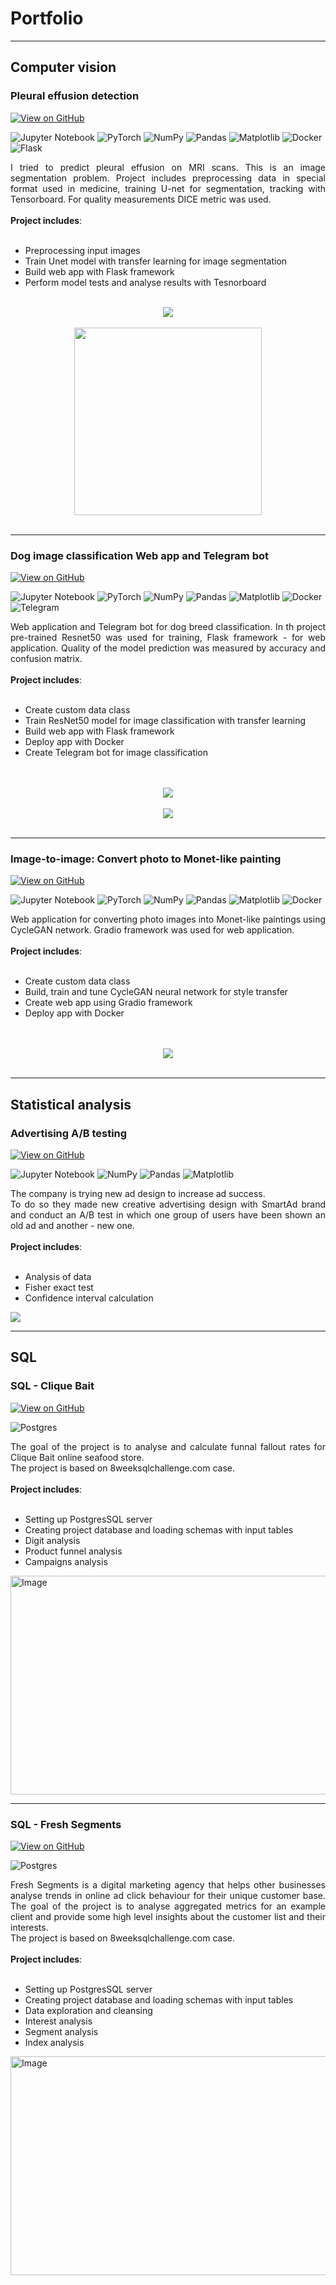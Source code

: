 # Portfolio

---

## Computer vision

### Pleural effusion detection

[![View on GitHub](https://img.shields.io/badge/GitHub-View_on_GitHub-blue?logo=GitHub)](https://github.com/LtvnSergey/Pleural-Effusion-Detection)

![Jupyter Notebook](https://img.shields.io/badge/jupyter-%23FA0F00.svg?style=for-the-badge&logo=jupyter&logoColor=white)
![PyTorch](https://img.shields.io/badge/PyTorch-%23EE4C2C.svg?style=for-the-badge&logo=PyTorch&logoColor=white)
![NumPy](https://img.shields.io/badge/numpy-%23013243.svg?style=for-the-badge&logo=numpy&logoColor=white)
![Pandas](https://img.shields.io/badge/pandas-%23150458.svg?style=for-the-badge&logo=pandas&logoColor=white)
![Matplotlib](https://img.shields.io/badge/Matplotlib-%23ffffff.svg?style=for-the-badge&logo=Matplotlib&logoColor=black)
![Docker](https://img.shields.io/badge/docker-%230db7ed.svg?style=for-the-badge&logo=docker&logoColor=white)
![Flask](https://img.shields.io/badge/flask-%23000.svg?style=for-the-badge&logo=flask&logoColor=white)

<div style="text-align: justify"> I tried to predict pleural effusion on MRI scans. 
This is an image segmentation problem. Project includes preprocessing data in special format used in medicine,  
training U-net for segmentation, tracking with Tensorboard. For quality measurements DICE metric was used.    
<br>
<br>
<b>Project includes</b>: 
<br>
<br>
<ul class="b">
    <li>Preprocessing input images</li>
    <li>Train Unet model with transfer learning for image segmentation</li>
    <li>Build web app with  Flask framework</li>
    <li>Perform model tests and analyse results with Tesnorboard</li>
</ul>
</div>

<br>
<center><img src="images/pleural_1.png"/></center>

<br>
<center><img src="images/pleural_2.png" width="300"/></center>
<br>

---
### Dog image classification Web app and Telegram bot

[![View on GitHub](https://img.shields.io/badge/GitHub-View_on_GitHub-blue?logo=GitHub)](https://github.com/LtvnSergey/Dog-Image-Classification)

![Jupyter Notebook](https://img.shields.io/badge/jupyter-%23FA0F00.svg?style=for-the-badge&logo=jupyter&logoColor=white)
![PyTorch](https://img.shields.io/badge/PyTorch-%23EE4C2C.svg?style=for-the-badge&logo=PyTorch&logoColor=white)
![NumPy](https://img.shields.io/badge/numpy-%23013243.svg?style=for-the-badge&logo=numpy&logoColor=white)
![Pandas](https://img.shields.io/badge/pandas-%23150458.svg?style=for-the-badge&logo=pandas&logoColor=white)
![Matplotlib](https://img.shields.io/badge/Matplotlib-%23ffffff.svg?style=for-the-badge&logo=Matplotlib&logoColor=black)
![Docker](https://img.shields.io/badge/docker-%230db7ed.svg?style=for-the-badge&logo=docker&logoColor=white)
![Telegram](https://img.shields.io/badge/Telegram-2CA5E0?style=for-the-badge&logo=telegram&logoColor=white)

<div style="text-align: justify">  Web application and Telegram bot for dog breed classification. 
In th project pre-trained Resnet50 was used for training,  Flask framework - for web application.    
Quality of the model prediction was measured by accuracy and confusion matrix.
<br>
<br>
<b>Project includes</b>: 
<br>
<br>
<ul class="b">
    <li>Create custom data class</li>
    <li>Train ResNet50 model for image classification with transfer learning</li>
    <li>Build web app with  Flask framework</li>
    <li>Deploy app with Docker</li>
    <li>Create Telegram bot for image classification</li>
</ul>
</div>

<br>
<br>
<center><img src="images/dog_1.png"/></center>
<br>
<center><img src="images/dog_2.png"/></center>
<br>

---

### Image-to-image: Convert photo to Monet-like painting

[![View on GitHub](https://img.shields.io/badge/GitHub-View_on_GitHub-blue?logo=GitHub)](https://github.com/LtvnSergey/CycleGAN-Photo-to-Monet)

![Jupyter Notebook](https://img.shields.io/badge/jupyter-%23FA0F00.svg?style=for-the-badge&logo=jupyter&logoColor=white)
![PyTorch](https://img.shields.io/badge/PyTorch-%23EE4C2C.svg?style=for-the-badge&logo=PyTorch&logoColor=white)
![NumPy](https://img.shields.io/badge/numpy-%23013243.svg?style=for-the-badge&logo=numpy&logoColor=white)
![Pandas](https://img.shields.io/badge/pandas-%23150458.svg?style=for-the-badge&logo=pandas&logoColor=white)
![Matplotlib](https://img.shields.io/badge/Matplotlib-%23ffffff.svg?style=for-the-badge&logo=Matplotlib&logoColor=black)
![Docker](https://img.shields.io/badge/docker-%230db7ed.svg?style=for-the-badge&logo=docker&logoColor=white)


<div style="text-align: justify">  Web application for converting photo images into Monet-like paintings using CycleGAN network.  
Gradio framework was used for web application.
<br>
<br>
<b>Project includes</b>: 
<br>
<br>
<ul class="b">
    <li>Create custom data class</li>
    <li>Build, train and tune CycleGAN neural network for style transfer</li>
    <li>Create web app using Gradio framework</li>
    <li>Deploy app with Docker</li>
</ul>
</div>

<br>
<br>
<center><img src="images/cyclegan_1.png"/></center>
<br>

 ---


## Statistical analysis

### Advertising A/B testing

[![View on GitHub](https://img.shields.io/badge/GitHub-View_on_GitHub-blue?logo=GitHub)](https://github.com/LtvnSergey/Advertising-A-B-Testing)

![Jupyter Notebook](https://img.shields.io/badge/jupyter-%23FA0F00.svg?style=for-the-badge&logo=jupyter&logoColor=white)
![NumPy](https://img.shields.io/badge/numpy-%23013243.svg?style=for-the-badge&logo=numpy&logoColor=white)
![Pandas](https://img.shields.io/badge/pandas-%23150458.svg?style=for-the-badge&logo=pandas&logoColor=white)
![Matplotlib](https://img.shields.io/badge/Matplotlib-%23ffffff.svg?style=for-the-badge&logo=Matplotlib&logoColor=black)

<div style="text-align: justify">The company is trying new ad design to increase ad success. 
<br>To do so they made new creative advertising design with SmartAd brand and conduct an A/B test in which one group of users have been shown an old ad and another - new one.
<br>
<br>
<b>Project includes</b>: 
<br>
<br>
<ul class="b">
    <li>Analysis of data</li>
    <li>Fisher exact test</li>
    <li>Confidence interval calculation</li>
</ul>
</div>

<img src="images/a_b_test.png"/>


---


## SQL

### SQL - Clique Bait

[![View on GitHub](https://img.shields.io/badge/GitHub-View_on_GitHub-blue?logo=GitHub)](https://github.com/LtvnSergey/SQL-Clique-Bait)

![Postgres](https://img.shields.io/badge/postgres-%23316192.svg?style=for-the-badge&logo=postgresql&logoColor=white)

<div style="text-align: justify">The goal of the project is to analyse and calculate funnal fallout rates for Clique Bait online seafood store.
<br>The project is based on 8weeksqlchallenge.com case.
<br>
<br>
<b>Project includes</b>: 
<br>
<br>
<ul class="b">
    <li>Setting up PostgresSQL server</li>
    <li>Creating project database and loading schemas with input tables</li>
    <li>Digit analysis</li>
    <li>Product funnel analysis</li>
    <li>Campaigns analysis</li>
</ul>
</div>

<img src="images/clique_bait.png" alt="Image" width="1000" height="350"/>


 ---


### SQL - Fresh Segments

[![View on GitHub](https://img.shields.io/badge/GitHub-View_on_GitHub-blue?logo=GitHub)](https://github.com/LtvnSergey/SQL-Clique-Bait)

![Postgres](https://img.shields.io/badge/postgres-%23316192.svg?style=for-the-badge&logo=postgresql&logoColor=white)

<div style="text-align: justify">Fresh Segments is a digital marketing agency that helps other businesses analyse trends in online ad click behaviour for their unique customer base.
The goal of the project is to analyse aggregated metrics for an example client and provide some high level insights about the customer list and their interests.
<br>The project is based on 8weeksqlchallenge.com case.
<br>
<br>
<b>Project includes</b>: 
<br>
<br>
<ul class="b">
    <li>Setting up PostgresSQL server</li>
    <li>Creating project database and loading schemas with input tables</li>
    <li>Data exploration and cleansing</li>
    <li>Interest analysis</li>
    <li>Segment analysis
    <li>Index analysis</li>
</ul>
</div>

<img src="images/fresh_segments.png" alt="Image" width="1000" height="350"/>

